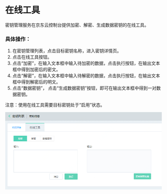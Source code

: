 # 在线工具

密钥管理服务在京东云控制台提供加密、解密、生成数据密钥的在线工具。

### 具体操作：
1. 在密钥管理列表，点击目标密钥名称，进入密钥详情页。
2. 点击在线工具按钮。
3. 点击“加密”，在输入文本框中输入待加密的数据，点击执行按钮，在输出文本框中得到加密后的密文。
4. 点击“解密”，在输入文本框中输入待解密的数据，点击执行按钮，在输出文本框中得到解密后的明文。
5. 点击“数据密钥”， 点击“生成数据密钥”按钮，即可在输出文本框中得到一对数据密钥。

注意：使用在线工具需要目标密钥处于“启用”状态。

![操作指南-在线加解密工具](/image/Key-Management-Service/Key-Management/操作指南-在线加解密工具.png)

